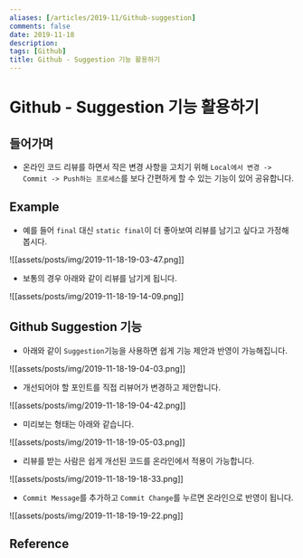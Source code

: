 ```yaml
---
aliases: [/articles/2019-11/Github-suggestion]
comments: false
date: 2019-11-18
description: 
tags: [Github]
title: Github - Suggestion 기능 활용하기
---
```

# Github - Suggestion 기능 활용하기
## 들어가며
- 온라인 코드 리뷰를 하면서 작은 변경 사항을 고치기 위해 `Local에서 변경 -> Commit -> Push하는 프로세스`를 보다 간편하게 할 수 있는 기능이 있어 공유합니다.

## Example
- 예를 들어 `final` 대신 `static final`이 더 좋아보여 리뷰를 남기고 싶다고 가정해 봅시다.

![[assets/posts/img/2019-11-18-19-03-47.png]]

- 보통의 경우 아래와 같이 리뷰를 남기게 됩니다.

![[assets/posts/img/2019-11-18-19-14-09.png]]


## Github Suggestion 기능
- 아래와 같이 `Suggestion`기능을 사용하면 쉽게 기능 제안과 반영이 가능해집니다.

![[assets/posts/img/2019-11-18-19-04-03.png]]

- 개선되어야 할 포인트를 직접 리뷰어가 변경하고 제안합니다.

![[assets/posts/img/2019-11-18-19-04-42.png]]

- 미리보는 형태는 아래와 같습니다.

![[assets/posts/img/2019-11-18-19-05-03.png]]

- 리뷰를 받는 사람은 쉽게 개선된 코드를 온라인에서 적용이 가능합니다.

![[assets/posts/img/2019-11-18-19-18-33.png]]

- `Commit Message`를 추가하고 `Commit Change`를 누르면 온라인으로 반영이 됩니다.

![[assets/posts/img/2019-11-18-19-19-22.png]]

## Reference
